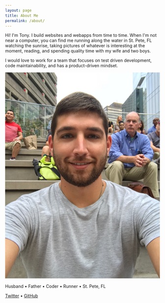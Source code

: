 ```yaml
---
layout: page
title: About Me
permalink: /about/
---
```


Hi! I'm Tony. I build websites and webapps from time to time. When I'm not near a computer, you can find me running along the water in St. Pete, FL watching the sunrise, taking pictures of whatever is interesting at the moment, reading, and spending quality time with my wife and two boys.

I would love to work for a team that focuses on test driven development, code maintainability, and has a product-driven mindset.

<div class="py2 post-footer">
  <img class="profile-image" src="/images/tonygaeta.png">
  <br>
  <p>
    Husband • Father • Coder • Runner • St. Pete, FL
  </p>
  <p>
    <a href="https://twitter.com/tgaeta">Twitter</a> • <a href="https://github.com/tgaeta">GitHub</a>
  </p>
</div>
